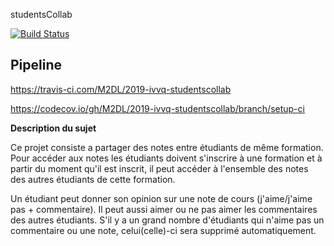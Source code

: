 studentsCollab

[![Build Status](https://travis-ci.com/M2DL/2019-ivvq-studentscollab.svg?branch=master)](https://travis-ci.com/M2DL/2019-ivvq-studentscollab)

## Pipeline

https://travis-ci.com/M2DL/2019-ivvq-studentscollab

https://codecov.io/gh/M2DL/2019-ivvq-studentscollab/branch/setup-ci

**Description du sujet**

Ce projet consiste a partager des notes entre étudiants de même formation.
Pour accéder aux notes les étudiants doivent s'inscrire à une formation et à partir du moment qu'il est inscrit, il peut 
accéder à l'ensemble des notes des autres étudiants de cette formation. 

Un étudiant peut donner son opinion sur une note de cours (j'aime/j'aime pas + commentaire). Il peut aussi aimer ou ne pas aimer les commentaires des autres étudiants.
S'il y a un grand nombre d'étudiants qui n'aime pas un commentaire ou une note, celui(celle)-ci sera supprimé automatiquement.
